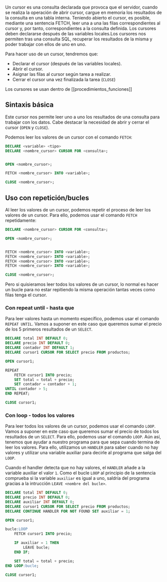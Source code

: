
Un cursor es una consulta declarada que provoca que el servidor, cuando se 
realiza la operación de abrir cursor, cargue en memoria los resultados de la 
consulta en una tabla interna. Teniendo abierto el cursor, es posible, mediante 
una sentencia FETCH, leer una a una las filas correspondientes al cursor y, por 
tanto, correspondientes a la consulta definida. Los cursores deben declararse 
después de las variables locales.Los cursores nos permiten tras una consulta SQL, recuperar los resultados de la misma y poder trabajar con ellos de uno en uno.

Para hacer uso de un cursor, tendremos que: 
* Declarar el cursor (después de las variables locales). 
* Abrir el cursor. 
* Asignar las filas al cursor según tarea a realizar. 
* Cerrar el cursor una vez finalizada la tarea (`CLOSE`)

Los cursores se usan dentro de [[procedimientos_funciones]] 

## Sintaxis básica
Este cursor nos permite leer uno a uno los resultados de una consulta para trabajar con los datos. Cabe destacar la necesidad de abrir y cerrar el cursor (`OPEN` y `CLOSE`). 

Podemos leer los valores de un cursor con el comando `FETCH`:
```sql
DECLARE <variable> <tipo>
DECLARE <nombre_cursor> CURSOR FOR <consulta>;


OPEN <nombre_cursor>;

FETCH <nombre_cursor> INTO <variable>;

CLOSE <nombre_cursor>;
```


## Uso con repetición/bucles 
Al leer los valores de un cursor, podemos repetir el proceso de leer los valores de un cursor. Para ello, podemos usar el comando `FETCH` repetidamente:
```sql
DECLARE <nombre_cursor> CURSOR FOR <consulta>;

OPEN <nombre_cursor>;


FETCH <nombre_cursor> INTO <variable>;
FETCH <nombre_cursor> INTO <variable>;
FETCH <nombre_cursor> INTO <variable>;
FETCH <nombre_cursor> INTO <variable>;

CLOSE <nombre_cursor>;
```

Pero si quisieramos leer todos los valores de un cursor, lo normal es hacer un bucle para no estar repitiendo la misma operación tantas veces como filas tenga el cursor.


### Con repeat until - hasta que
Para leer valores hasta un momento específico, podemos usar el comando `REPEAT UNTIL`. Vamos a suponer en este caso que queremos sumar el precio de los 5 primeros resultados de un `SELECT`.

```sql
DECLARE total INT DEFAULT 0;
DECLARE precio INT DEFAULT 0;
DECLARE contador INT DEFAULT 1;
DECLARE cursor1 CURSOR FOR SELECT precio FROM productos;

OPEN cursor1;

REPEAT
    FETCH cursor1 INTO precio;
	SET total = total + precio;
	SET contador = contador + 1;
UNTIL contador > 5;
END REPEAT;

CLOSE cursor1;
```

### Con loop - todos los valores
Para leer todos los valores de un cursor, podemos usar el comando `LOOP`. Vamos a suponer en este caso que queremos sumar el precio de todos los resultados de un `SELECT`. Para ello, podemos usar el comando `LOOP`. Aún así, tenemos que ayudar a nuestro programa para que sepa cuando termina de leer los valores. Para ello, utilizamos un `HANDLER` para saber cuando no hay valores y utilizar una variable auxiliar para decirle al programa que salga del `LOOP`.

Cuando el handler detecta que no hay valores, el `HANDLER` añade a la variable auxiliar el valor `1`. Como el bucle `LOOP` al principio de la sentencia comprueba si la variable `auxiliar` es igual a uno, saldría del programa gracias a la intrucción `LEAVE <nombre del bucle>`.
```sql
DECLARE total INT DEFAULT 0;
DECLARE precio INT DEFAULT 0;
DECLARE auxiliar INT DEFAULT 0;
DECLARE cursor1 CURSOR FOR SELECT precio FROM productos;
DECLARE CONTINUE HANDLER FOR NOT FOUND SET auxiliar = 1; 

OPEN cursor1;

bucle:LOOP
	FETCH cursor1 INTO precio;

	IF auxiliar = 1 THEN
		LEAVE bucle;
	END IF;

	SET total = total + precio;
END LOOP:bucle;

CLOSE cursor1;
```